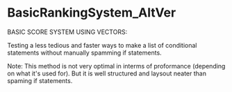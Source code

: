 # BasicRankingSystem_AltVer
BASIC SCORE SYSTEM USING VECTORS:

Testing a less tedious and faster ways to make a list of conditional statements
without manually spamming if statements.

Note:
This method is not very optimal in interms of proformance (depending on what it's
used for). But it is well structured and laysout neater than spaming if statements.
